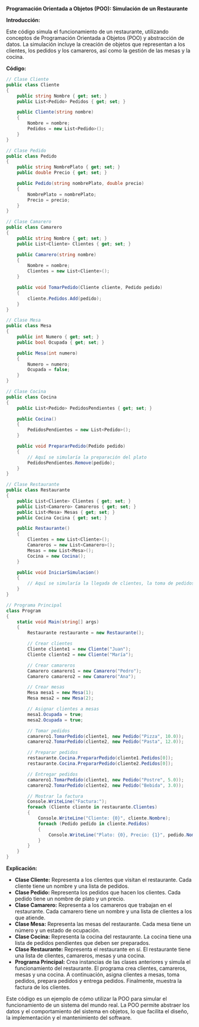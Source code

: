**Programación Orientada a Objetos (POO): Simulación de un Restaurante**

**Introducción:**

Este código simula el funcionamiento de un restaurante, utilizando conceptos de Programación Orientada a Objetos (POO) y abstracción de datos. La simulación incluye la creación de objetos que representan a los clientes, los pedidos y los camareros, así como la gestión de las mesas y la cocina.

**Código:**

```c#
// Clase Cliente
public class Cliente
{
    public string Nombre { get; set; }
    public List<Pedido> Pedidos { get; set; }

    public Cliente(string nombre)
    {
        Nombre = nombre;
        Pedidos = new List<Pedido>();
    }
}

// Clase Pedido
public class Pedido
{
    public string NombrePlato { get; set; }
    public double Precio { get; set; }

    public Pedido(string nombrePlato, double precio)
    {
        NombrePlato = nombrePlato;
        Precio = precio;
    }
}

// Clase Camarero
public class Camarero
{
    public string Nombre { get; set; }
    public List<Cliente> Clientes { get; set; }

    public Camarero(string nombre)
    {
        Nombre = nombre;
        Clientes = new List<Cliente>();
    }

    public void TomarPedido(Cliente cliente, Pedido pedido)
    {
        cliente.Pedidos.Add(pedido);
    }
}

// Clase Mesa
public class Mesa
{
    public int Numero { get; set; }
    public bool Ocupada { get; set; }

    public Mesa(int numero)
    {
        Numero = numero;
        Ocupada = false;
    }
}

// Clase Cocina
public class Cocina
{
    public List<Pedido> PedidosPendientes { get; set; }

    public Cocina()
    {
        PedidosPendientes = new List<Pedido>();
    }

    public void PrepararPedido(Pedido pedido)
    {
        // Aquí se simularía la preparación del plato
        PedidosPendientes.Remove(pedido);
    }
}

// Clase Restaurante
public class Restaurante
{
    public List<Cliente> Clientes { get; set; }
    public List<Camarero> Camareros { get; set; }
    public List<Mesa> Mesas { get; set; }
    public Cocina Cocina { get; set; }

    public Restaurante()
    {
        Clientes = new List<Cliente>();
        Camareros = new List<Camarero>();
        Mesas = new List<Mesa>();
        Cocina = new Cocina();
    }

    public void IniciarSimulacion()
    {
        // Aquí se simularía la llegada de clientes, la toma de pedidos, la preparación de los platos y la entrega de los pedidos a los clientes.
    }
}

// Programa Principal
class Program
{
    static void Main(string[] args)
    {
        Restaurante restaurante = new Restaurante();

        // Crear clientes
        Cliente cliente1 = new Cliente("Juan");
        Cliente cliente2 = new Cliente("María");

        // Crear camareros
        Camarero camarero1 = new Camarero("Pedro");
        Camarero camarero2 = new Camarero("Ana");

        // Crear mesas
        Mesa mesa1 = new Mesa(1);
        Mesa mesa2 = new Mesa(2);

        // Asignar clientes a mesas
        mesa1.Ocupada = true;
        mesa2.Ocupada = true;

        // Tomar pedidos
        camarero1.TomarPedido(cliente1, new Pedido("Pizza", 10.0));
        camarero2.TomarPedido(cliente2, new Pedido("Pasta", 12.0));

        // Preparar pedidos
        restaurante.Cocina.PrepararPedido(cliente1.Pedidos[0]);
        restaurante.Cocina.PrepararPedido(cliente2.Pedidos[0]);

        // Entregar pedidos
        camarero1.TomarPedido(cliente1, new Pedido("Postre", 5.0));
        camarero2.TomarPedido(cliente2, new Pedido("Bebida", 3.0));

        // Mostrar la factura
        Console.WriteLine("Factura:");
        foreach (Cliente cliente in restaurante.Clientes)
        {
            Console.WriteLine("Cliente: {0}", cliente.Nombre);
            foreach (Pedido pedido in cliente.Pedidos)
            {
                Console.WriteLine("Plato: {0}, Precio: {1}", pedido.NombrePlato, pedido.Precio);
            }
        }
    }
}
```

**Explicación:**

* **Clase Cliente:** Representa a los clientes que visitan el restaurante. Cada cliente tiene un nombre y una lista de pedidos.
* **Clase Pedido:** Representa los pedidos que hacen los clientes. Cada pedido tiene un nombre de plato y un precio.
* **Clase Camarero:** Representa a los camareros que trabajan en el restaurante. Cada camarero tiene un nombre y una lista de clientes a los que atiende.
* **Clase Mesa:** Representa las mesas del restaurante. Cada mesa tiene un número y un estado de ocupación.
* **Clase Cocina:** Representa la cocina del restaurante. La cocina tiene una lista de pedidos pendientes que deben ser preparados.
* **Clase Restaurante:** Representa el restaurante en sí. El restaurante tiene una lista de clientes, camareros, mesas y una cocina.
* **Programa Principal:** Crea instancias de las clases anteriores y simula el funcionamiento del restaurante. El programa crea clientes, camareros, mesas y una cocina. A continuación, asigna clientes a mesas, toma pedidos, prepara pedidos y entrega pedidos. Finalmente, muestra la factura de los clientes.

Este código es un ejemplo de cómo utilizar la POO para simular el funcionamiento de un sistema del mundo real. La POO permite abstraer los datos y el comportamiento del sistema en objetos, lo que facilita el diseño, la implementación y el mantenimiento del software.